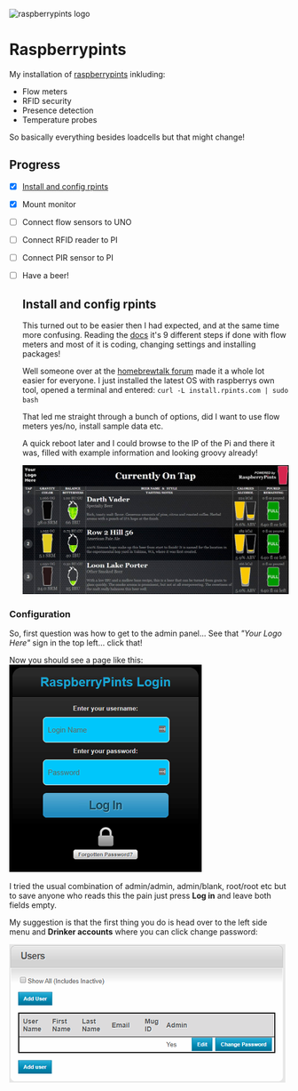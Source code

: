![raspberrypints logo](http://raspberrypints.com//wp-content/uploads/2014/01/cropped-RaspberryPints.png)

# Raspberrypints
 My installation of [raspberrypints](http://raspberrypints.com/) inkluding:
 * Flow meters
 * RFID security
 * Presence detection
 * Temperature probes
 
 So basically everything besides loadcells but that might change!

## Progress
- [x] [Install and config rpints](#install-and-configure-rpints)
- [x] Mount monitor
- [ ] Connect flow sensors to UNO
- [ ] Connect RFID reader to PI
- [ ] Connect PIR sensor to PI
- [ ] Have a beer!

    ## Install and config rpints
    This turned out to be easier then I had expected, and at the same time more confusing. Reading the [docs](http://raspberrypints.com/byo/) it's 9 different steps if done with flow meters and most of it is coding, changing settings and installing packages!

    Well someone over at the [homebrewtalk forum](https://support.rpints.com/) made it a whole lot easier for everyone. I just installed the latest OS with raspberrys own tool, opened a terminal and entered: `curl -L install.rpints.com | sudo bash`

    That led me straight through a bunch of options, did I want to use flow meters yes/no, install sample data etc.

    A quick reboot later and I could browse to the IP of the Pi and there it was, filled with example information and looking groovy already!

    ![example screen](images/rpints_welcome.jpg)

### Configuration
So, first question was how to get to the admin panel... See that _"Your Logo Here"_ sign in the top left... click that!

Now you should see a page like this:</br>
![admin login](images/rpints_login.png)</br>

I tried the usual combination of admin/admin, admin/blank, root/root etc but to save anyone who reads this the pain just press **Log in** and leave both fields empty.

My suggestion is that the first thing you do is head over to the left side menu and **Drinker accounts** where you can click change password:</br>

![change password](images/rpints_password.png)
